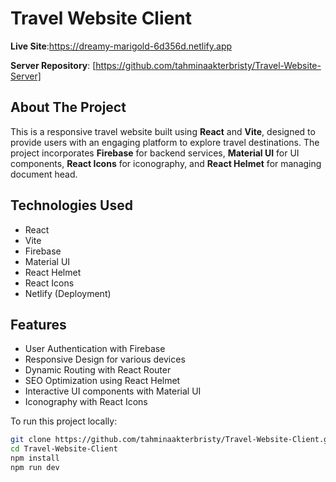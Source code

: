 #  Travel Website Client

 **Live Site**:https://dreamy-marigold-6d356d.netlify.app
 
 **Server Repository**: [https://github.com/tahminaakterbristy/Travel-Website-Server]

##  About The Project

This is a responsive travel website built using **React** and **Vite**, designed to provide users with an engaging platform to explore travel destinations. The project incorporates **Firebase** for backend services, **Material UI** for UI components, **React Icons** for iconography, and **React Helmet** for managing document head.

##  Technologies Used

-  React
-  Vite
- Firebase
-  Material UI
-  React Helmet
-  React Icons
-  Netlify (Deployment)

##  Features

- User Authentication with Firebase
- Responsive Design for various devices
- Dynamic Routing with React Router
- SEO Optimization using React Helmet
- Interactive UI components with Material UI
- Iconography with React Icons




To run this project locally:

```bash
git clone https://github.com/tahminaakterbristy/Travel-Website-Client.git
cd Travel-Website-Client
npm install
npm run dev

